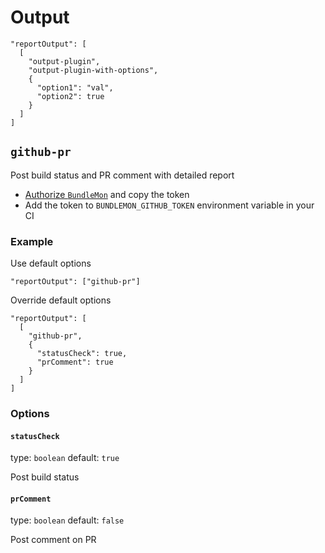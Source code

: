 # Output

```
"reportOutput": [
  [
    "output-plugin",
    "output-plugin-with-options",
    {
      "option1": "val",
      "option2": true
    }
  ]
]
```

## `github-pr`

Post build status and PR comment with detailed report

- [Authorize `BundleMon`](https://bundlemon.now.sh/setup-github) and copy the token
- Add the token to `BUNDLEMON_GITHUB_TOKEN` environment variable in your CI

### Example

Use default options

```
"reportOutput": ["github-pr"]
```

Override default options

```
"reportOutput": [
  [
    "github-pr",
    {
      "statusCheck": true,
      "prComment": true
    }
  ]
]
```

### Options

#### `statusCheck`

type: `boolean` default: `true`

Post build status

#### `prComment`

type: `boolean` default: `false`

Post comment on PR
